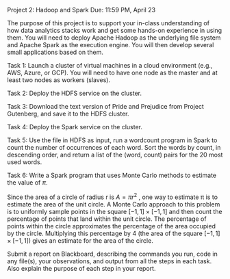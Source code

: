 Project 2: Hadoop and Spark
Due: 11:59 PM, April 23

The purpose of this project is to support your in-class understanding of how data analytics stacks work and get some hands-on experience in using them. You will need to deploy Apache Hadoop as the underlying file system and Apache Spark as the execution engine. You will then develop several small applications based on them.

Task 1: Launch a cluster of virtual machines in a cloud environment (e.g., AWS, Azure, or GCP). You will need to have one node as the master and at least two nodes as workers (slaves).

Task 2: Deploy the HDFS service on the cluster.

Task 3: Download the text version of Pride and Prejudice from Project Gutenberg, and save it to the HDFS cluster.

Task 4: Deploy the Spark service on the cluster.

Task 5: Use the file in HDFS as input, run a wordcount program in Spark to count the number of occurrences of each word. Sort the words by count, in descending order, and return a list of the (word, count) pairs for the 20 most used words.

Task 6: Write a Spark program that uses Monte Carlo methods to estimate the value of $π$.

Since the area of a circle of radius r is $A = πr^2$ , one way to estimate π is to estimate the area of the unit circle. A Monte Carlo approach to this problem is to uniformly sample points in the square $[−1, 1] × [−1, 1]$ and then count the percentage of points that land within the unit circle. The percentage of points within the circle approximates the percentage of the area occupied by the circle. Multiplying this percentage by 4 (the area of the square $[−1, 1] × [−1, 1]$) gives an estimate for the area of the circle.

Submit a report on Blackboard, describing the commands you run, code in any file(s), your observations, and output from all the steps in each task. Also explain the purpose of each step in your report.

 
